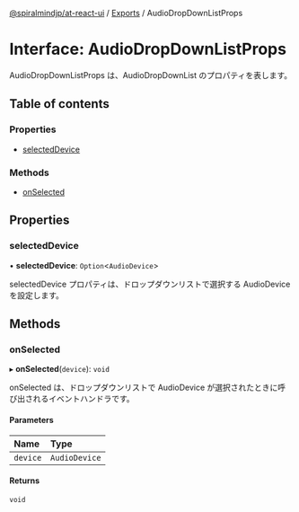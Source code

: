 [@spiralmindjp/at-react-ui](../README.md) / [Exports](../modules.md) / AudioDropDownListProps

# Interface: AudioDropDownListProps

AudioDropDownListProps は、AudioDropDownList のプロパティを表します。

## Table of contents

### Properties

- [selectedDevice](AudioDropDownListProps.md#selecteddevice)

### Methods

- [onSelected](AudioDropDownListProps.md#onselected)

## Properties

### selectedDevice

• **selectedDevice**: `Option`<`AudioDevice`\>

selectedDevice プロパティは、ドロップダウンリストで選択する AudioDevice を設定します。

## Methods

### onSelected

▸ **onSelected**(`device`): `void`

onSelected は、ドロップダウンリストで AudioDevice が選択されたときに呼び出されるイベントハンドラです。

#### Parameters

| Name | Type |
| :------ | :------ |
| `device` | `AudioDevice` |

#### Returns

`void`
